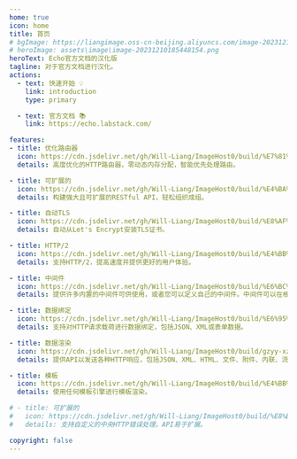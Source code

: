 ```yaml
---
home: true
icon: home
title: 首页
# bgImage: https://liangimage.oss-cn-beijing.aliyuncs.com/image-20231210185448154.png
# heroImage: assets\image\image-20231210185448154.png
heroText: Echo官方文档的汉化版
tagline: 对于官方文档进行汉化。
actions:
  - text: 快速开始 💡
    link: introduction
    type: primary

  - text: 官方文档 📚
    link: https://echo.labstack.com/

features:
- title: 优化路由器
  icon: https://cdn.jsdelivr.net/gh/Will-Liang/ImageHost0/build/%E7%81%AB%E7%AE%AD.png
  details: 高度优化的HTTP路由器，零动态内存分配，智能优先处理路由。

- title: 可扩展的
  icon: https://cdn.jsdelivr.net/gh/Will-Liang/ImageHost0/build/%E4%BA%91.png
  details: 构建强大且可扩展的RESTful API，轻松组织成组。

- title: 自动TLS
  icon: https://cdn.jsdelivr.net/gh/Will-Liang/ImageHost0/build/%E8%AF%81%E4%B9%A6.png
  details: 自动从Let's Encrypt安装TLS证书。

- title: HTTP/2
  icon: https://cdn.jsdelivr.net/gh/Will-Liang/ImageHost0/build/%E4%BB%AA%E8%A1%A8%E7%9B%98.png
  details: 支持HTTP/2，提高速度并提供更好的用户体验。

- title: 中间件
  icon: https://cdn.jsdelivr.net/gh/Will-Liang/ImageHost0/build/%E6%BC%8F%E6%96%97%E5%9B%BE.png
  details: 提供许多内置的中间件可供使用，或者您可以定义自己的中间件。中间件可以在根、组或路由级别设置。

- title: 数据绑定
  icon: https://cdn.jsdelivr.net/gh/Will-Liang/ImageHost0/build/%E6%95%B0%E6%8D%AE%E4%B8%8A%E4%BC%A0.png
  details: 支持对HTTP请求载荷进行数据绑定，包括JSON、XML或表单数据。

- title: 数据渲染
  icon: https://cdn.jsdelivr.net/gh/Will-Liang/ImageHost0/build/gzyy-xzzz.png
  details: 提供API以发送各种HTTP响应，包括JSON、XML、HTML、文件、附件、内联、流或二进制大对象（Blob）。

- title: 模板
  icon: https://cdn.jsdelivr.net/gh/Will-Liang/ImageHost0/build/%E4%BB%A3%E7%A0%81.png
  details: 使用任何模板引擎进行模板渲染。

# - title: 可扩展的
#   icon: https://cdn.jsdelivr.net/gh/Will-Liang/ImageHost0/build/%E8%B0%83%E8%8A%82.png
#   details: 支持自定义的中央HTTP错误处理。API易于扩展。

copyright: false
---
```


